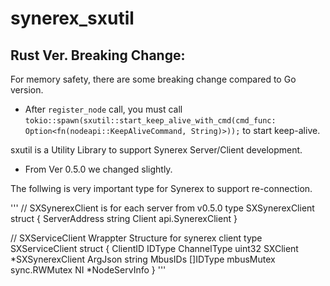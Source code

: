 # synerex_sxutil

## Rust Ver. Breaking Change:

For memory safety, there are some breaking change compared to Go version.

- After `register_node` call, you must call `tokio::spawn(sxutil::start_keep_alive_with_cmd(cmd_func: Option<fn(nodeapi::KeepAliveCommand, String)>));` to start keep-alive.



sxutil is a Utility Library to support Synerex Server/Client development.


- From Ver 0.5.0 we changed slightly.

The follwing is very important type for Synerex to support re-connection.

'''
// SXSynerexClient is for each server from v0.5.0
type SXSynerexClient struct {
	ServerAddress string
	Client        api.SynerexClient
}

// SXServiceClient Wrappter Structure for synerex client
type SXServiceClient struct {
	ClientID    IDType
	ChannelType uint32
	SXClient    *SXSynerexClient
	ArgJson     string
	MbusIDs     []IDType
	mbusMutex   sync.RWMutex
	NI          *NodeServInfo
}
'''
